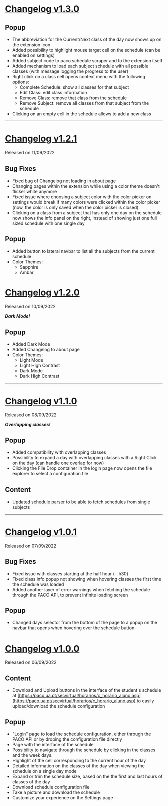 # [Changelog v1.3.0](https://github.com/digas99/schedule-ua/releases/tag/v1.3.0)

## Popup
- The abbreviation for the Current/Next class of the day now shows up on the extension icon
- Added possibility to highlight mouse target cell on the schedule (can be enabled on settings)
- Added subject code to paco schedule scraper and to the extension itself
- Added mechanism to load each subject schedule with all possible classes (with message logging the progress to the user)
- Right click on a class cell opens context menu with the following options:
    - Complete Schedule: show all classes for that subject
    - Edit Class: edit class information
    - Remove Class: remove that class from the schedule
    - Remove Subject: remove all classes from that subject from the schedule
- Clicking on an empty cell in the schedule allows to add a new class

---

# [Changelog v1.2.1](https://github.com/digas99/schedule-ua/releases/tag/v1.2.1) 
Released on 11/09/2022

## Bug Fixes
- Fixed bug of Changelog not loading in about page
- Changing pages within the extension while using a color theme doesn't flicker white anymore
- Fixed issue where choosing a subject color with the color picker on settings would break if many colors were clicked within the color picker (now, the color is only saved when the color picker is closed)
- Clicking on a class from a subject that has only one day on the schedule now shows the info panel on the right, instead of showing just one full sized schedule with one single day

## Popup
- Added button to lateral navbar to list all the subjects from the current schedule
- Color Themes:
    - Sapphire
    - Ambar

# [Changelog v1.2.0](https://github.com/digas99/schedule-ua/releases/tag/v1.2.0) 
Released on 10/09/2022

***Dark Mode!***

## Popup
- Added Dark Mode
- Added Changelog to about page
- Color Themes:
    - Light Mode
    - Light High Contrast
    - Dark Mode
    - Dark High Contrast

---

# [Changelog v1.1.0](https://github.com/digas99/schedule-ua/releases/tag/v1.1.0) 
Released on 08/09/2022

***Overlapping classes!***

## Popup
- Added compatibility with overlapping classes
- Possibility to expand a day with overlapping classes with a Right Click on the day (can handle one overlap for now)
- Clicking the File Drop container in the login page now opens the file explorer to select a configuration file

## Content
- Updated schedule parser to be able to fetch schedules from single subjects

---

# [Changelog v1.0.1](https://github.com/digas99/schedule-ua/releases/tag/v1.0.1) 
Released on 07/09/2022

## Bug Fixes
- Fixed issue with classes starting at the half hour (--h30)
- Fixed class info popup not showing when hovering classes the first time the schedule was loaded
- Added another layer of error warnings when fetching the schedule through the PACO API, to prevent infinite loading screen

## Popup
- Changed days selector from the bottom of the page to a popup on the navbar that opens when hovering over the schedule button

# [Changelog v1.0.0](https://github.com/digas99/schedule-ua/releases/tag/v1.0.0) 
Released on 06/09/2022

## Content
- Download and Upload buttons in the interface of the student's schedule at [https://paco.ua.pt/secvirtual/horarios/c_horario_aluno.asp](https://paco.ua.pt/secvirtual/horarios/c_horario_aluno.asp) to easily upload/download the schedule configuration

## Popup
- "Login" page to load the schedule configuration, either through the PACO API or by droping the configuration file directly
- Page with the interface of the schedule
- Possibility to navigate through the schedule by clicking in the classes and the week days.
- Highlight of the cell corresponding to the current hour of the day
- Detailed information on the classes of the day when viewing the schedule on a single day mode
- Expand or trim the schedule size, based on the the first and last hours of classes of the day
- Download schedule configuration file
- Take a picture and download the schedule
- Customize your experience on the Settings page